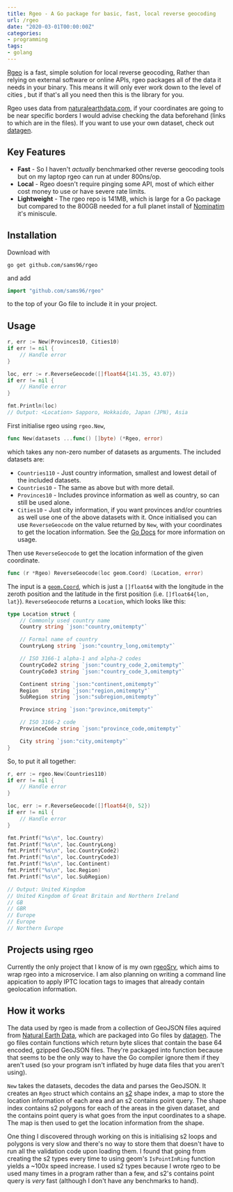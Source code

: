 ```yaml
---
title: Rgeo - A Go package for basic, fast, local reverse geocoding
url: /rgeo
date: "2020-03-01T00:00:00Z"
categories:
- programming
tags:
- golang
---
```


[Rgeo](https://github.com/sams96/rgeo) is a fast, simple solution for local
reverse geocoding, Rather than relying on external software or online APIs, rgeo
packages all of the data it needs in your binary. This means it will only ever
work down to the level of cities , but if that's all you need then this is the
library for you.
<!--more-->

Rgeo uses data from [naturalearthdata.com](https://naturalearthdata.com), if
your coordinates are going to be near specific borders I would advise checking
the data beforehand (links to which are in the files). If you want to use your
own dataset, check out
[datagen](https://github.com/sams96/rgeo/tree/master/datagen).

## Key Features

 - **Fast** - So I haven't _actually_ benchmarked other reverse geocoding tools
   but on my laptop rgeo can run at under 800ns/op.
 - **Local** - Rgeo doesn't require pinging some API, most of which either cost
   money to use or have severe rate limits.
 - **Lightweight** - The rgeo repo is 141MB, which is large for a Go package but
   compared to the 800GB needed for a full planet install of
   [Nominatim](https://nominatim.org/release-docs/latest/admin/Installation/#hardware)
   it's miniscule.

## Installation

Download with

	go get github.com/sams96/rgeo

and add

```go
import "github.com/sams96/rgeo"
```

to the top of your Go file to include it in your project.

## Usage

```go
r, err := New(Provinces10, Cities10)
if err != nil {
	// Handle error
}

loc, err := r.ReverseGeocode([]float64{141.35, 43.07})
if err != nil {
	// Handle error
}

fmt.Println(loc)
// Output: <Location> Sapporo, Hokkaido, Japan (JPN), Asia
```

First initialise rgeo using `rgeo.New`,
```go
func New(datasets ...func() []byte) (*Rgeo, error)
```
which takes any non-zero number of datasets as arguments. The included datasets
are:
 - `Countries110` - Just country information, smallest and lowest detail of the
   included datasets.
 - `Countries10` - The same as above but with more detail.
 - `Provinces10` - Includes province information as well as country, so can
   still be used alone.
 - `Cities10` - Just city information, if you want provinces and/or countries as
   well use one of the above datasets with it.
Once initialised you can use `ReverseGeocode` on the value returned by `New`,
with your coordinates to get the location information. See the [Go
Docs](https://pkg.go.dev/github.com/sams96/rgeo) for more information on usage.

Then use `ReverseGeocode` to get the location information of the given coordinate.

```go
func (r *Rgeo) ReverseGeocode(loc geom.Coord) (Location, error)
```

The input is a [`geom.Coord`](https://github.com/twpayne/go-geom), which is just
a `[]float64` with the longitude in the zeroth position and the latitude in the
first position (i.e. `[]float64{lon, lat}`). `ReverseGeocode` returns a
`Location`, which looks like this:

```go
type Location struct {
	// Commonly used country name
	Country string `json:"country,omitempty"`

	// Formal name of country
	CountryLong string `json:"country_long,omitempty"`

	// ISO 3166-1 alpha-1 and alpha-2 codes
	CountryCode2 string `json:"country_code_2,omitempty"`
	CountryCode3 string `json:"country_code_3,omitempty"`

	Continent string `json:"continent,omitempty"`
	Region    string `json:"region,omitempty"`
	SubRegion string `json:"subregion,omitempty"`

	Province string `json:"province,omitempty"`

	// ISO 3166-2 code
	ProvinceCode string `json:"province_code,omitempty"`

	City string `json:"city,omitempty"`
}
```

So, to put it all together:

```go
r, err := rgeo.New(Countries110)
if err != nil {
	// Handle error
}

loc, err := r.ReverseGeocode([]float64{0, 52})
if err != nil {
	// Handle error
}

fmt.Printf("%s\n", loc.Country)
fmt.Printf("%s\n", loc.CountryLong)
fmt.Printf("%s\n", loc.CountryCode2)
fmt.Printf("%s\n", loc.CountryCode3)
fmt.Printf("%s\n", loc.Continent)
fmt.Printf("%s\n", loc.Region)
fmt.Printf("%s\n", loc.SubRegion)

// Output: United Kingdom
// United Kingdom of Great Britain and Northern Ireland
// GB
// GBR
// Europe
// Europe
// Northern Europe
```

## Projects using rgeo

Currently the only project that I know of is my own
[rgeoSrv](https://github.com/sams96/rgeoSrv), which aims to wrap rgeo into a
microservice. I am also planning on writing a command line appication to apply
IPTC location tags to images that already contain geolocation information.

## How it works

The data used by rgeo is made from a collection of GeoJSON files aquired from
[Natural Earth
Data](https://github.com/nvkelso/natural-earth-vector/tree/master/geojson),
which are packaged into Go files by
[datagen](https://github.com/sams96/rgeo/tree/master/datagen). The go files
contain functions which return byte slices that contain the base 64 encoded,
gzipped GeoJSON files. They're packaged into function because that seems to be
the only way to have the Go compiler ignore them if they aren't used (so your
program isn't inflated by huge data files that you aren't using).

`New` takes the datasets, decodes the data and parses the GeoJSON. It creates an
`Rgeo` struct which contains an [s2](https://github.com/golang/geo) shape index,
a map to store the location information of each area and an s2 contains point
query. The shape index contains s2 polygons for each of the areas in the given
dataset, and the contains point query is what goes from the input coordinates to
a shape. The map is then used to get the location information from the shape.

One thing I discovered through working on this is initialising s2 loops and
polygons is very slow and there's no way to store them that doesn't have to run
all the validation code upon loading them. I found that going from creating the
s2 types every time to using geom's `IsPointInRing` function yields a ~100x
speed increase. I used s2 types because I wrote rgeo to be used many times in a
program rather than a few, and s2's contains point query is _very_ fast
(although I don't have any benchmarks to hand).
